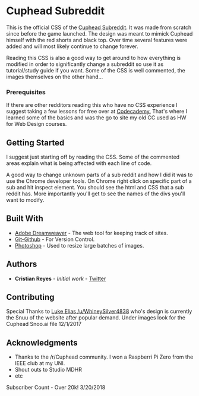 # Cuphead Subreddit

This is the official CSS of the [Cuphead Subreddit](https://www.reddit.com/r/cuphead). It was made from scratch since before the game launched. The design was meant to mimick Cuphead himself with the red shorts and black top. Over time several features were added and will most likely continue to change forever. 

Reading this CSS is also a good way to get around to how everything is modified in order to significantly change a subreddit so use it as tutorial/study guide if you want. Some of the CSS is well commented, the images themselves on the other hand... 

### Prerequisites

If there are other redditors reading this who have no CSS experience I suggest taking a few lessons for free over at [Codecademy.](https://www.Codecademy.com) That's where I learned some of the basics and was the go to site my old CC used as HW for Web Design courses.  

## Getting Started

I suggest just starting off by reading the CSS. Some of the commented areas explain what is being affected with each line of code. 

A good way to change unknown parts of a sub reddit and how I did it was to use the Chrome developer tools. On Chrome right click on specific part of a sub and hit inspect element. You should see the html and CSS that a sub reddit has. More importantly you'll get to see the names of the divs you'll want to modify. 

## Built With

* [Adobe Dreamweaver](http://www.adobe.com/products/dreamweaver.html?sdid=KKQTJ&mv=search&s_kwcid=AL!3085!10!78958698667783!20541724516&ef_id=WjXEagAAALR3SXNG:20171218022757:s) - The web tool for keeping track of sites. 
* [Git-Github](http://www.github.com) - For Version Control.
* [Photoshop](http://www.photoshop.com/) - Used to resize large batches of images.

## Authors

* **Cristian Reyes** - *Initial work* - [Twitter](http://www.twitter.com/cris178)

## Contributing

Special Thanks to [Luke Elias /u/WhineySilver4838](https://www.reddit.com/user/whineysilver4838) who's design is currently the Snuu of the website after popular demand. Under images look for the Cuphead Snoo.ai file 12/1/2017 

## Acknowledgments

* Thanks to the /r/Cuphead community. I won a Raspberri Pi Zero from the IEEE club at my UNI.
* Shout outs to Studio MDHR
* etc

Subscriber Count - Over 20k! 3/20/2018